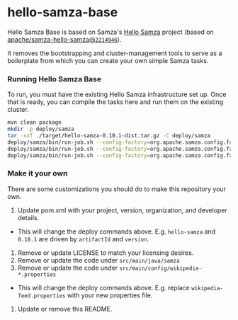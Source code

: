hello-samza-base
===========

Hello Samza Base is based on Samza's [Hello Samza](https://github.com/apache/samza-hello-samza) project (based on [apache/samza-hello-samza@`2214946`](https://github.com/apache/samza-hello-samza/tree/2214946c0b5498f9942e4ecdd4327fea4081b689)).

It removes the bootstrapping and cluster-management tools to serve as a boilerplate from which you can create your own simple Samza tasks.

### Running Hello Samza Base

To run, you must have the existing Hello Samza infrastructure set up. Once that is ready, you can compile the tasks here and run them on the existing cluster.

```sh
mvn clean package
mkdir -p deploy/samza
tar -xvf ./target/hello-samza-0.10.1-dist.tar.gz -C deploy/samza
deploy/samza/bin/run-job.sh --config-factory=org.apache.samza.config.factories.PropertiesConfigFactory --config-path=file://$PWD/deploy/samza/config/wikipedia-feed.properties
deploy/samza/bin/run-job.sh --config-factory=org.apache.samza.config.factories.PropertiesConfigFactory --config-path=file://$PWD/deploy/samza/config/wikipedia-parser.properties
deploy/samza/bin/run-job.sh --config-factory=org.apache.samza.config.factories.PropertiesConfigFactory --config-path=file://$PWD/deploy/samza/config/wikipedia-stats.properties
```

### Make it your own

There are some customizations you should do to make this repository your own.

1. Update pom.xml with your project, version, organization, and developer details.
  * This will change the deploy commands above. E.g. `hello-samza` and `0.10.1` are driven by `artifactId` and `version`.
1. Remove or update LICENSE to match your licensing desires.
1. Remove or update the code under `src/main/java/samza`
1. Remove or update the code under `src/main/config/wikipedia-*.properties`
  * This will change the deploy commands above. E.g. replace `wikipedia-feed.properties` with your new properties file.
1. Update or remove this README.
